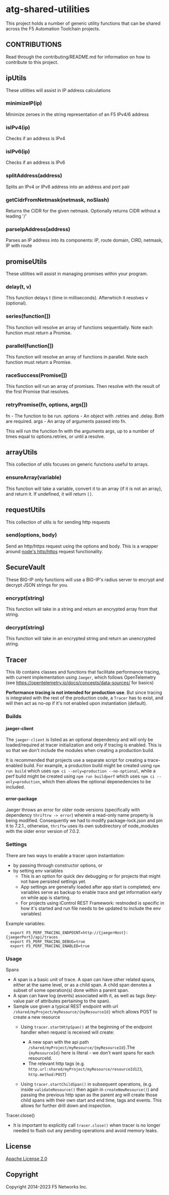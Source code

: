 # atg-shared-utilities

This project holds a number of generic utility functions that can be shared across the F5 Automation Toolchain projects.

## CONTRIBUTIONS

Read through the contributing/README.md for information on how to contribute to this project.

## ipUtils

These utilities will assist in IP address calculations

### minimizeIP(ip)

Minimize zeroes in the string representation of an F5 IPv4/6 address

### isIPv4(ip)

Checks if an address is IPv4

### isIPv6(ip)

Checks if an address is IPv6

### splitAddress(address)

Splits an IPv4 or IPv6 address into an address and port pair

### getCidrFromNetmask(netmask, noSlash)

Returns the CIDR for the given netmask. Optionally returns CIDR without a leading '/'

### parseIpAddress(address)

Parses an IP address into its components: IP, route domain, CIRD, netmask, IP with route

## promiseUtils

These utilities will assist in managing promises within your program.

### delay(t, v)

This function delays t (time in milliseconds). Afterwhich it resolves v (optional).

### series(function[])

This function will resolve an array of functions sequentially. Note each function must return a Promise.

### parallel(function[])

This function will resolve an array of functions in parallel. Note each function must return a Promise.

### raceSuccess(Promise[])

This function will run an array of promises. Then resolve with the result of the first Promise that resolves.

### retryPromise(fn, options, args[])

fn - The function to be run.
options - An object with .retries and .delay. Both are required.
args - An array of arguments passed into fn.

This will run the function fn with the arguments args, up to a number of times equal to options.retries, or until a resolve.

## arrayUtils

This collection of utils focuses on generic functions useful to arrays.

### ensureArray(variable)

This function will take a variable, convert it to an array (if it is not an array), and return it. If undefined, it will return `[]`.


## requestUtils

This collection of utils is for sending http requests

### send(options, body)

Send an http/https request using the options and body. This is a wrapper around [node's http/https](https://nodejs.org/api/https.html#https) request functionality.

## SecureVault

These BIG-IP only functions will use a BIG-IP's radius server to encrypt and decrypt JSON strings for you.

### encrypt(string)

This function will take in a string and return an encrypted array from that string.

### decrypt(string)

This function will take in an encrypted string and return an unencrypted string.

## Tracer

This lib contains classes and functions that facilitate performance tracing, with current implementation using `Jaeger`, which follows OpenTelemetry (see <https://opentelemetry.io/docs/concepts/data-sources/> for basics)

**Performance tracing is not intended for production use**. But since tracing is integrated with the rest of the production code, a `Tracer` has to exist, and will then act as no-op if it's not enabled upon instantiation (default).

### Builds

#### jaeger-client

The `jaeger-client` is listed as an optional dependency and will only be loaded/required at tracer initialization and only if tracing is enabled. This is so that we don't include the modules when creating a production build.

It is recommended that projects use a separate script for creating a trace-enabled build. For example, a production build might be created using `npm run build` which uses `npm ci --only=production --no-optional`, while a perf build might be created using `npm run buildperf` which uses `npm ci --only=production`, which then allows the optional depenedencies to be included.

#### error-package

Jaeger throws an error for older node versions (specifically with dependency `thriftrw -> error`) wherein a read-only name property is being modified. Consequently we had to modify package-lock.json and pin it to 7.2.1., otherwise, `thriftw` uses its own subdirectory of node_modules with the older error version of 7.0.2.

### Settings

There are two ways to enable a tracer upon instantiation:

- by passing through constructor options, or
- by setting env variables
  - This is an option for quick dev debugging or for projects that might not have persisted settings yet.
  - App settings are generally loaded after app start is completed; env variables serve as backup to enable trace and get information early on while app is starting.
  - For projects using iControl REST Framework: restnoded is specific in how it's started and run file needs to be updated to include the env variables)

Example variables:

```
  export F5_PERF_TRACING_ENDPOINT=http://{jaegerHost}:{jaegerPort}/api/traces
  export F5_PERF_TRACING_DEBUG=true
  export F5_PERF_TRACING_ENABLED=true
```

### Usage

Spans

- A span is a basic unit of trace. A span can have other related spans, either at the same level, or as a child span. A child span denotes a subset of some operation(s) done within a parent span.
- A span can have log (events) associated with it, as well as tags (key-value pair of attributes pertaining to the span).
- Sample use given a typical REST endpoint with url `/shared/myProject/myResource/{myResourceId}` which allows POST to create a new resource
  - Using `tracer.startHttpSpan()` at the beginning of the endpoint handler when request is received will create:

    - A new span with the api path `/shared/myProject/myResource/{myResourceId}`.The `{myResourceId}` here is literal - we don't want spans for each resourceId.
    - The relevant http tags (e.g. `http.url:shared/myProject/myResource/resourceId123`, `http.method:POST`)

  - Using `tracer.startChildSpan()` in subsequent operations, (e.g. inside `validateResource()` then again in `createNewResource()`) and passing the previous http span as the parent arg will create those child spans with their own start and end time, tags and events. This allows for further drill down and inspection.

Tracer.close()

- It is important to explicitly call `tracer.close()` when tracer is no longer needed to flush out any pending operations and avoid memory leaks.

## License

[Apache License 2.0](https://choosealicense.com/licenses/apache-2.0/)

## Copyright

Copyright 2014-2023 F5 Networks Inc.
